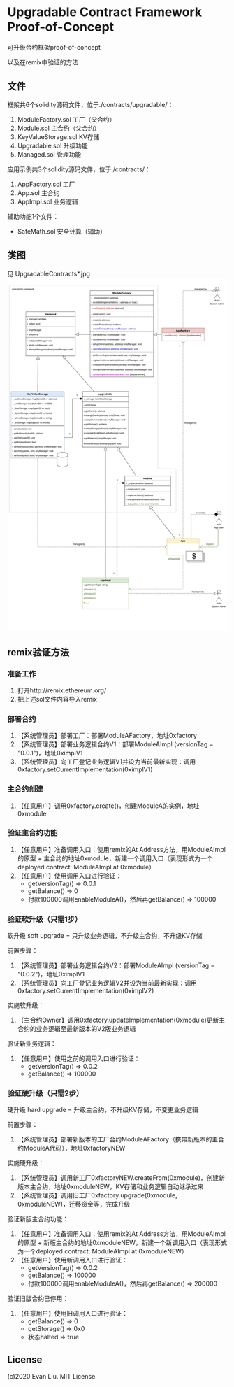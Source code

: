 # Upgradable Contract Framework Proof-of-Concept

可升级合约框架proof-of-concept

以及在remix中验证的方法

## 文件

框架共6个solidity源码文件，位于./contracts/upgradable/：
1. ModuleFactory.sol 工厂（父合约）
1. Module.sol 主合约（父合约）
1. KeyValueStorage.sol KV存储
1. Upgradable.sol 升级功能
1. Managed.sol 管理功能

应用示例共3个solidity源码文件，位于./contracts/：
1. AppFactory.sol 工厂
1. App.sol 主合约
1. AppImpl.sol 业务逻辑

辅助功能1个文件：
* SafeMath.sol 安全计算（辅助）

## 类图

见 UpgradableContracts\*.jpg
![](UpgradableContracts3.jpg)

## remix验证方法

### 准备工作

1. 打开http://remix.ethereum.org/
1. 把上述sol文件内容导入remix

### 部署合约

1. 【系统管理员】部署工厂：部署ModuleAFactory，地址0xfactory
1. 【系统管理员】部署业务逻辑合约V1：部署ModuleAImpl (versionTag = "0.0.1")，地址0ximplV1
1. 【系统管理员】向工厂登记业务逻辑V1并设为当前最新实现：调用0xfactory.setCurrentImplementation(0ximplV1)

### 主合约创建

1. 【任意用户】调用0xfactory.create()，创建ModuleA的实例，地址0xmodule

### 验证主合约功能

1. 【任意用户】准备调用入口：使用remix的At Address方法，用ModuleAImpl的原型 + 主合约的地址0xmodule，新建一个调用入口（表现形式为一个deployed contract: ModuleAImpl at 0xmodule）
1. 【任意用户】使用调用入口进行验证：
	- getVersionTag() => 0.0.1
	- getBalance() => 0
	- 付款100000调用enableModuleA()，然后再getBalance() => 100000

### 验证软升级（只需1步）

软升级 soft upgrade = 只升级业务逻辑，不升级主合约，不升级KV存储

前置步骤：

1. 【系统管理员】部署业务逻辑合约V2：部署ModuleAImpl (versionTag = "0.0.2")，地址0ximplV1
1. 【系统管理员】向工厂登记业务逻辑V2并设为当前最新实现：调用0xfactory.setCurrentImplementation(0ximplV2)

实施软升级：

1. 【主合约Owner】调用0xfactory.updateImplementation(0xmodule)更新主合约的业务逻辑至最新版本的V2版业务逻辑

验证新业务逻辑：

1. 【任意用户】使用之前的调用入口进行验证：
	- getVersionTag() => 0.0.2
	- getBalance() => 100000

### 验证硬升级（只需2步）

硬升级 hard upgrade = 升级主合约，不升级KV存储，不变更业务逻辑

前置步骤：

1. 【系统管理员】部署新版本的工厂合约ModuleAFactory（携带新版本的主合约ModuleA代码），地址0xfactoryNEW

实施硬升级：

1. 【系统管理员】调用新工厂0xfactoryNEW.createFrom(0xmodule)，创建新版本主合约，地址0xmoduleNEW，KV存储和业务逻辑自动继承过来
2. 【系统管理员】调用旧工厂0xfactory.upgrade(0xmodule, 0xmoduleNEW)，迁移资金等，完成升级

验证新版主合约功能：

1. 【任意用户】准备调用入口：使用remix的At Address方法，用ModuleAImpl的原型 + 新版主合约的地址0xmoduleNEW，新建一个新调用入口（表现形式为一个deployed contract: ModuleAImpl at 0xmoduleNEW）
1. 【任意用户】使用新调用入口进行验证：
	- getVersionTag() => 0.0.2
	- getBalance() => 100000
	- 付款100000调用enableModuleA()，然后再getBalance() => 200000
	
验证旧版合约已停用：

1. 【任意用户】使用旧调用入口进行验证：
	- getBalance() => 0
	- getStorage() => 0x0
	- 状态halted => true

## License
(c)2020 Evan Liu. MIT License.
